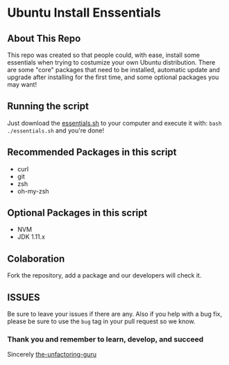 # Ubuntu Install Enssentials

## About This Repo

This repo was created so that people could, with ease, install some essentials when trying to costumize your own Ubuntu distribution. There are some "core" packages that need to be installed, automatic update and upgrade after installing for the first time, and some optional packages you may want!

## Running the script

Just download the [essentials.sh](./essentials.sh) to your computer and execute it with: `bash ./essentials.sh` and you're done!

## Recommended Packages in this script
- curl
- git
- zsh
- oh-my-zsh

## Optional Packages in this script 
- NVM
- JDK 1.11.x

## Colaboration
Fork the repository, add a package and our developers will check it.

## ISSUES
Be sure to leave your issues if there are any. Also if you help with a bug fix, please be sure to use the `bug` tag in your pull request so we know.

### Thank you and remember to learn, develop, and succeed
Sincerely
[the-unfactoring-guru](https://www.github.com/the-unfactoring-guru)